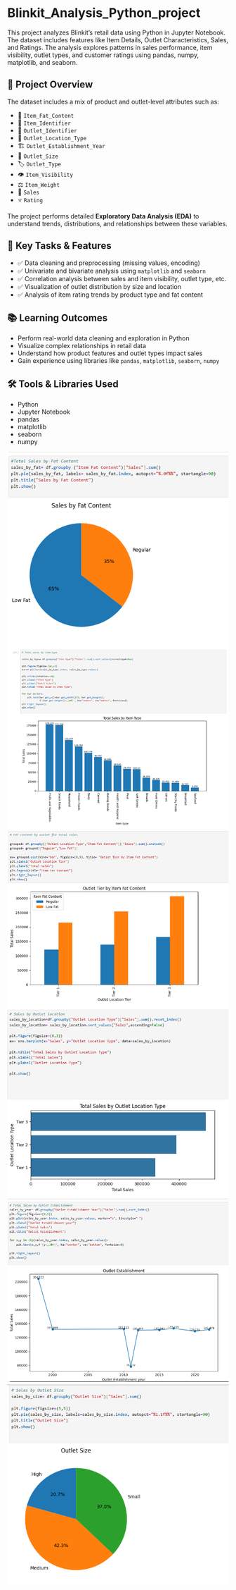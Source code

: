 # Blinkit_Analysis_Python_project
This project analyzes Blinkit’s retail data using Python in Jupyter Notebook.  The dataset includes features like Item Details, Outlet Characteristics, Sales,  and Ratings. The analysis explores patterns in sales performance, item visibility,  outlet types, and customer ratings using pandas, numpy, matplotlib, and seaborn.


## 📌 Project Overview
The dataset includes a mix of product and outlet-level attributes such as:
- 🥫 `Item_Fat_Content`
- 🧾 `Item_Identifier`
- 🏬 `Outlet_Identifier`
- 📍 `Outlet_Location_Type`
- 🏗️ `Outlet_Establishment_Year`
- 📐 `Outlet_Size`
- 🏷️ `Outlet_Type`
- 👁️ `Item_Visibility`
- ⚖️ `Item_Weight`
- 💸 `Sales`
- ⭐ `Rating`

The project performs detailed **Exploratory Data Analysis (EDA)** to understand trends, distributions, and relationships between these variables.


## 🧠 Key Tasks & Features
- ✅ Data cleaning and preprocessing (missing values, encoding)  
- ✅ Univariate and bivariate analysis using `matplotlib` and `seaborn`  
- ✅ Correlation analysis between sales and item visibility, outlet type, etc.  
- ✅ Visualization of outlet distribution by size and location  
- ✅ Analysis of item rating trends by product type and fat content  



## 📚 Learning Outcomes
- Perform real-world data cleaning and exploration in Python  
- Visualize complex relationships in retail data  
- Understand how product features and outlet types impact sales  
- Gain experience using libraries like `pandas`, `matplotlib`, `seaborn`, `numpy`


## 🛠 Tools & Libraries Used
- Python  
- Jupyter Notebook  
- pandas  
- matplotlib  
- seaborn  
- numpy

![Dashboard Screenshot](https://github.com/ashish411033/Blinkit_Analysis_Python_project/blob/main/Total%20Sales%20By%20FAT(python).PNG)
![Dashboard Screenshot](https://github.com/ashish411033/Blinkit_Analysis_Python_project/blob/main/Total%20sales%20by%20item%20type(python).PNG)
![Dashboard Screenshot](https://github.com/ashish411033/Blinkit_Analysis_Python_project/blob/main/bar%20chart.PNG)
![Dashboard Screenshot](https://github.com/ashish411033/Blinkit_Analysis_Python_project/blob/main/bars%20chart.PNG)
![Dashboard Screenshot](https://github.com/ashish411033/Blinkit_Analysis_Python_project/blob/main/line%20chart.PNG)
![Dashboard Screenshot](https://github.com/ashish411033/Blinkit_Analysis_Python_project/blob/main/pie%20chart.PNG)





